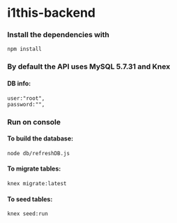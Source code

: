 # i1this-backend

### Install the dependencies with
`npm install`

### By default the API uses MySQL 5.7.31 and Knex

#### DB info:  
	user:"root",
	password:"",

### Run on console
#### To build the database:
`node db/refreshDB.js`

#### To migrate tables:
`knex migrate:latest`

#### To seed tables:
`knex seed:run`
